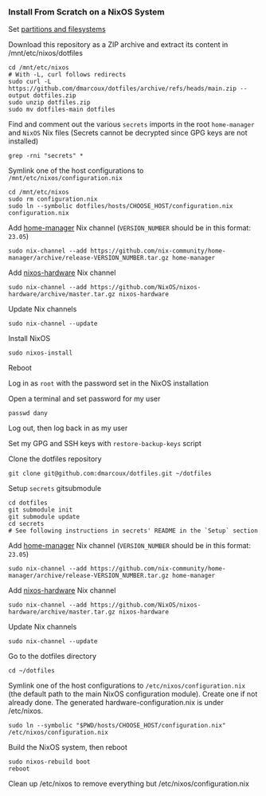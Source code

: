 ### Install From Scratch on a NixOS System

Set [partitions and filesystems](https://nixos.org/nixos/manual/index.html#sec-installation-partitioning)

Download this repository as a ZIP archive and extract its content in /mnt/etc/nixos/dotfiles

```
cd /mnt/etc/nixos
# With -L, curl follows redirects
sudo curl -L https://github.com/dmarcoux/dotfiles/archive/refs/heads/main.zip --output dotfiles.zip
sudo unzip dotfiles.zip
sudo mv dotfiles-main dotfiles
```

Find and comment out the various `secrets` imports in the root `home-manager` and `NixOS` Nix files
(Secrets cannot be decrypted since GPG keys are not installed)

```
grep -rni "secrets" *
```

Symlink one of the host configurations to `/mnt/etc/nixos/configuration.nix`

```
cd /mnt/etc/nixos
sudo rm configuration.nix
sudo ln --symbolic dotfiles/hosts/CHOOSE_HOST/configuration.nix configuration.nix
```

Add [home-manager](https://github.com/nix-community/home-manager) Nix channel
(`VERSION_NUMBER` should be in this format: `23.05`)

```
sudo nix-channel --add https://github.com/nix-community/home-manager/archive/release-VERSION_NUMBER.tar.gz home-manager
```

Add [nixos-hardware](https://github.com/NixOS/nixos-hardware) Nix channel

```
sudo nix-channel --add https://github.com/NixOS/nixos-hardware/archive/master.tar.gz nixos-hardware
```

Update Nix channels

```
sudo nix-channel --update
```

Install NixOS

```
sudo nixos-install
```

Reboot

Log in as `root` with the password set in the NixOS installation

Open a terminal and set password for my user

```
passwd dany
```

Log out, then log back in as my user

Set my GPG and SSH keys with `restore-backup-keys` script

Clone the dotfiles repository

```
git clone git@github.com:dmarcoux/dotfiles.git ~/dotfiles
```

Setup `secrets` gitsubmodule

```
cd dotfiles
git submodule init
git submodule update
cd secrets
# See following instructions in secrets' README in the `Setup` section
```

Add [home-manager](https://github.com/nix-community/home-manager) Nix channel
(`VERSION_NUMBER` should be in this format: `23.05`)

```
sudo nix-channel --add https://github.com/nix-community/home-manager/archive/release-VERSION_NUMBER.tar.gz home-manager
```

Add [nixos-hardware](https://github.com/NixOS/nixos-hardware) Nix channel

```
sudo nix-channel --add https://github.com/NixOS/nixos-hardware/archive/master.tar.gz nixos-hardware
```

Update Nix channels

```
sudo nix-channel --update
```

Go to the dotfiles directory

```
cd ~/dotfiles
```

Symlink one of the host configurations to `/etc/nixos/configuration.nix` (the
default path to the main NixOS configuration module). Create one if not already
done. The generated hardware-configuration.nix is under /etc/nixos.

```
sudo ln --symbolic "$PWD/hosts/CHOOSE_HOST/configuration.nix" /etc/nixos/configuration.nix
```

Build the NixOS system, then reboot

```
sudo nixos-rebuild boot
reboot
```

Clean up /etc/nixos to remove everything but /etc/nixos/configuration.nix
